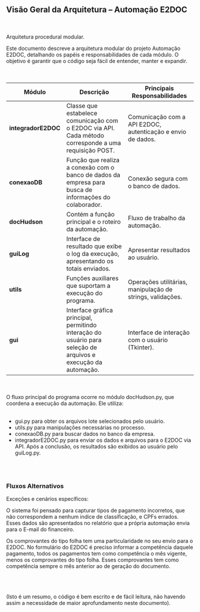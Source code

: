 ## Visão Geral da Arquitetura – Automação E2DOC
<br/>
<br/>
Arquitetura procedural modular.<br/>

Este documento descreve a arquitetura modular do projeto Automação E2DOC, detalhando os papéis e responsabilidades de cada módulo. O objetivo é garantir que o código seja fácil de entender, manter e expandir.
<br/>
<br/>
<br/>
<table>
  <thead>
    <tr>
      <th>Módulo</th>
      <th>Descrição</th>
      <th>Principais Responsabilidades</th>
    </tr>
  </thead>
  <tbody>
    <tr>
      <td><strong>integradorE2DOC</strong></td>
      <td>Classe que estabelece comunicação com o E2DOC via API. Cada método corresponde a uma requisição POST.</td>
      <td>Comunicação com a API E2DOC, autenticação e envio de dados.</td>
    </tr>
    <tr>
      <td><strong>conexaoDB</strong></td>
      <td>Função que realiza a conexão com o banco de dados da empresa para busca de informações do colaborador.</td>
      <td>Conexão segura com o banco de dados.</td>
    </tr>
    <tr>
      <td><strong>docHudson</strong></td>
      <td>Contém a função principal e o roteiro da automação.</td>
      <td>Fluxo de trabalho da automação.</td>
    </tr>
    <tr>
      <td><strong>guiLog</strong></td>
      <td>Interface de resultado que exibe o log da execução, apresentando os totais enviados.</td>
      <td>Apresentar resultados ao usuário.</td>
    </tr>
    <tr>
      <td><strong>utils</strong></td>
      <td>Funções auxiliares que suportam a execução do programa.</td>
      <td>Operações utilitárias, manipulação de strings, validações.</td>
    </tr>
    <tr>
      <td><strong>gui</strong></td>
      <td>Interface gráfica principal, permitindo interação do usuário para seleção de arquivos e execução da automação.</td>
      <td>Interface de interação com o usuário (Tkinter).</td>
    </tr>
  </tbody>
</table>
<br/>
<br/>
O fluxo principal do programa ocorre no módulo docHudson.py, que coordena a execução da automação. Ele utiliza:<br/>
<br/>

- gui.py para obter os arquivos lote selecionados pelo usuário.
- utils.py para manipulações necessárias no processo.
- conexaoDB.py para buscar dados no banco da empresa.
- integradorE2DOC.py para enviar os dados e arquivos para o E2DOC via API. Após a conclusão, os resultados são exibidos ao usuário pelo guiLog.py.
<br/>
<br/>

### Fluxos Alternativos
Exceções e cenários específicos:
<br/>

O sistema foi pensado para capturar tipos de pagamento incorretos, que não correspondem a nenhum indice de classificação, e CPFs errados. Esses dados são apresentados no relatório que a própria automação envia para o E-mail do financeiro.

Os comprovantes do tipo folha tem uma particularidade no seu envio para o E2DOC. No formulário do E2DOC é preciso informar a competência daquele pagamento, todos os pagamentos tem como competência o mês vigente, menos os comprovantes do tipo folha. Esses comprovantes tem como competência sempre o mês anterior ao de geração do documento.
<br/>
<br/>
<br/>
<br/>

(Isto é um resumo, o código é bem escrito e de fácil leitura, não havendo assim a necessidade de maior aprofundamento neste documento).
